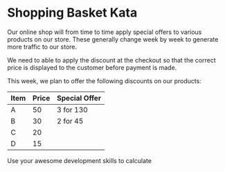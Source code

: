 # Shopping Basket Kata

Our online shop will from time to time apply special offers to various products on our store. These generally change week by week to generate more traffic to our store.

We need to able to apply the discount at the checkout so that the correct price is displayed to the customer before payment is made.

This week, we plan to offer the following discounts on our products:

| Item | Price | Special Offer |
| ---- | ----- | ------------- |
| A    | 50    | 3 for 130     |
| B    | 30    | 2 for 45      |
| C    | 20    |               |
| D    | 15    |               |

Use your awesome development skills to calculate